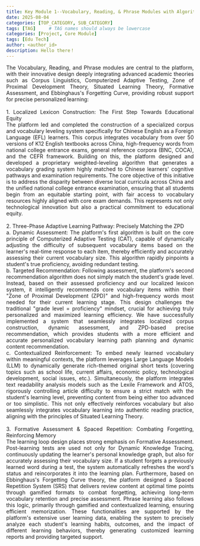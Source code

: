 ```yaml
---
title: Key Module 1--Vocabulary, Reading, & Phrase Modules with Algorithm-Driven Personalized Learning Loop
date: 2025-08-04
categories: [TOP_CATEGORY, SUB_CATEGORY]
tags: [TAG]     # TAG names should always be lowercase
categories: [Project, Core Module]
tags: [Edu Tech]
author: <author_id>        
description: Hello there！
---
```

<div style="text-align: justify;">
The Vocabulary, Reading, and Phrase modules are central to the platform, with their innovative design deeply integrating advanced academic theories such as Corpus Linguistics, Computerized Adaptive Testing, Zone of Proximal Development Theory, Situated Learning Theory, Formative Assessment, and Ebbinghaus's Forgetting Curve, providing robust support for precise personalized learning: <br><br> 1. Localized Lexicon Construction: The First Step Towards Educational Equity<br> The platform led and completed the construction of a specialized corpus and vocabulary leveling system specifically for Chinese English as a Foreign Language (EFL) learners. This corpus integrates vocabulary from over 50 versions of K12 English textbooks across China, high-frequency words from national college entrance exams, general reference corpora (BNC, COCA), and the CEFR framework. Building on this, the platform designed and developed a proprietary weighted-leveling algorithm that generates a vocabulary grading system highly matched to Chinese learners' cognitive pathways and examination requirements. The core objective of this initiative is to address the disparity between diverse local curricula across China and the unified national college entrance examination, ensuring that all students begin from an equitable starting point, with fair access to vocabulary resources highly aligned with core exam demands. This represents not only technological innovation but also a practical commitment to educational equity.<br><br> 2. Three-Phase Adaptive Learning Pathway: Precisely Matching the ZPD<br>      a. Dynamic Assessment: The platform's first algorithm is built on the core principle of Computerized Adaptive Testing (CAT), capable of dynamically adjusting the difficulty of subsequent vocabulary items based on the learner's real-time response to each item, thereby efficiently and accurately assessing their current vocabulary size. This algorithm rapidly pinpoints a student's true proficiency, avoiding redundant testing.<br>      b. Targeted Recommendation: Following assessment, the platform's second recommendation algorithm does not simply match the student's grade level. Instead, based on their assessed proficiency and our localized lexicon system, it intelligently recommends core vocabulary items within their "Zone of Proximal Development (ZPD)" and high-frequency words most needed for their current learning stage. This design challenges the traditional "grade level = proficiency" mindset, crucial for achieving truly personalized and maximized learning efficiency. We have successfully implemented a system that seamlessly integrates localized corpus construction, dynamic assessment, and ZPD-based precise recommendation, which provides students with a more efficient and accurate personalized vocabulary learning path planning and dynamic content recommendation.<br>      c. Contextualized Reinforcement: To embed newly learned vocabulary within meaningful contexts, the platform leverages Large Language Models (LLM) to dynamically generate rich-themed original short texts (covering topics such as school life, current affairs, economic policy, technological development, social issues, etc.). Simultaneously, the platform integrates text readability analysis models such as the Lexile Framework and ATOS, rigorously controlling article difficulty to ensure a strict match with the student's learning level, preventing content from being either too advanced or too simplistic. This not only effectively reinforces vocabulary but also seamlessly integrates vocabulary learning into authentic reading practice, aligning with the principles of Situated Learning Theory.<br><br> 3. Formative Assessment & Spaced Repetition: Combating Forgetting, Reinforcing Memory<br> The learning loop design places strong emphasis on Formative Assessment. Post-learning tests are used not only for Dynamic Knowledge Tracing, continuously updating the learner's personal knowledge graph, but also for accurately assessing their vocabulary size. If a student forgets a previously learned word during a test, the system automatically refreshes the word's status and reincorporates it into the learning plan. Furthermore, based on Ebbinghaus's Forgetting Curve theory, the platform designed a Spaced Repetition System (SRS) that delivers review content at optimal time points through gamified formats to combat forgetting, achieving long-term vocabulary retention and precise assessment. Phrase learning also follows this logic, primarily through gamified and contextualized learning, ensuring efficient memorization. These functionalities are supported by the platform's extensive user learning data, enabling the system to precisely analyze each student's learning habits, outcomes, and the impact of different learning behaviors, thereby generating customized learning reports and providing targeted support.
</div>
